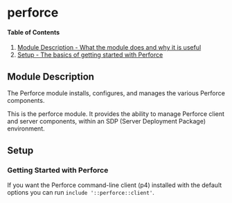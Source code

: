 # perforce

#### Table of Contents
1. [Module Description - What the module does and why it is useful](#module-description)
1. [Setup - The basics of getting started with Perforce](#setup)

## Module Description

The Perforce module installs, configures, and manages the various Perforce components.



This is the perforce module. It provides the ability to manage Perforce client
and server components, within an SDP (Server Deployment Package) environment.

## Setup

### Getting Started with Perforce

If you want the Perforce command-line client (p4) installed with the default options you can run
`include '::perforce::client'`.
